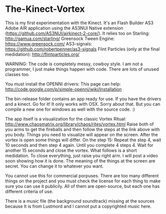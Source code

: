 The-Kinect-Vortex
=================

This is my first experimentation with the Kinect. It's an Flash Builder AS3 Adobe AIR application using the AS3NUI Native extension (https://github.com/AS3NUI/airkinect-2-core/). 
It relies too on 
Starling: http://gamua.com/starling/
Greensock Tween Engine: https://www.greensock.com/
AS3-signals: https://github.com/robertpenner/as3-signals
Flint Particles (only at the final medidation): http://flintparticles.org/

WARNING: The code is completely messy, cowboy style. I am not a programmer, I just make things happen with code.
There are lots of unused classes too.

You must install the OPENNI drivers:
This page can help: http://code.google.com/p/simple-openni/wiki/Installation

The bin-release folder contains an app ready for use. If you have the drivers and a kinect. Go for it!
It only works with OSX. Sorry about that. But you can compile a new one for windows as well with the source code. :)

The app itself is a visualization for the classic Vortex Ritual:
http://www.chaosmatrix.org/library/chaos/rites/vortex.html
Raise both of you arms to get the fireballs and then follow the steps at the link above with you body. Things you need to visualize will appear on the screen.
After the vortex is open some things will differ.
On the step 15: Repeat the step 4, wait 10 seconds and then step 4 again. Until you complete 4 steps 4.
Wait for another 15 seconds and close the vortex.
What follows is a short medidation. To close everything, just raise you right arm.
I will post a video soon showing how it is done.
The meaning of the things at the screen are secret. You can change it to whatever you want.

You cannot use this for commercial porpuses. There are too many different things on the project and you must check the license 
for each thing to make sure you can use it publicily. All of them are open-source, but each one has different criteria of use.

There is a music file (the background soundtrack) missing at the sources because It is from Lustmord and I cannot put a copyrighted music here.


